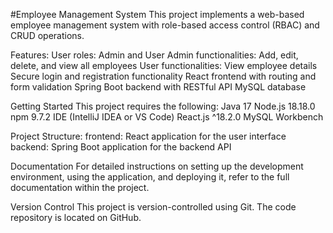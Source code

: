 #Employee Management System 
This project implements a web-based employee management system with role-based access control (RBAC) and CRUD operations.

Features:
  User roles: Admin and User
  Admin functionalities: Add, edit, delete, and view all employees
  User functionalities: View employee details
  Secure login and registration functionality
  React frontend with routing and form validation
  Spring Boot backend with RESTful API
  MySQL database

Getting Started
  This project requires the following:
    Java 17
    Node.js 18.18.0
    npm 9.7.2
    IDE (IntelliJ IDEA or VS Code)
    React.js ^18.2.0
    MySQL Workbench
    
Project Structure:
  frontend: React application for the user interface
  backend: Spring Boot application for the backend API
  
Documentation
  For detailed instructions on setting up the development environment, using the application, and deploying it, refer to the full documentation within the project.

Version Control
    This project is version-controlled using Git. The code repository is located on GitHub.
